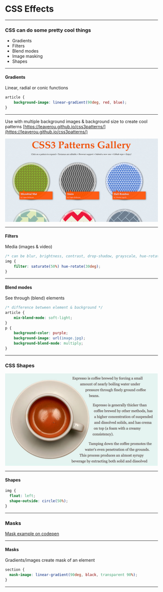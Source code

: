 # CSS Effects

---

### CSS can do some pretty cool things

- Gradients
- Filters
- Blend modes
- Image masking
- Shapes

---

#### Gradients

Linear, radial or conic functions


```css
article {
    background-image: linear-gradient(90deg, red, blue);
}
```


---

Use with multiple background images & background size to create cool patterns [https://leaverou.github.io/css3patterns/](https://leaverou.github.io/css3patterns/)

![Pattern Gallery](resources/pattern.png)

---

#### Filters

Media (images & video)


```css
/* can be blur, brightness, contrast, drop-shadow, grayscale, hue-rotate, invert, opacity, saturate, sepia */
img {
    filter: saturate(50%) hue-rotate(30deg);
}
```


---

#### Blend modes

See through (blend) elements


```css
/* difference between element & background */
article {
    mix-blend-mode: soft-light;
}
p {
    background-color: purple;
    background-image: url(image.jpg);
    background-blend-mode: multiply;
}
```


---

### CSS Shapes

![CSS shape example](resources/cssShape.png)

---

#### Shapes



```css
img {
  float: left;
  shape-outside: circle(50%);
}
```



---

### Masks

[Mask example on codepen](https://codepen.io/devmeexamples/pen/gOwBEXo)

---

#### Masks

Gradients/images create mask of an element


```css
section {
  mask-image: linear-gradient(90deg, black, transparent 90%);
}
```


---
